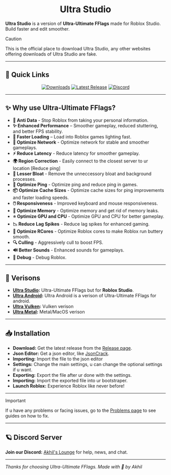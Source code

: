 <h1 align="center">Ultra Studio</h1>

**Ultra Studio** is a version of **Ultra-Ultimate FFlags** made for Roblox Studio. Build faster and edit smoother.

> [!Caution]
> This is the official place to download Ultra Studio, any other websites offering downloads of Ultra Studio are fake.

---

<h2>🚀 Quick Links</h2>

<div align="center">

[![Downloads](https://img.shields.io/github/downloads/RealAkhilz/Ultra-Ultimate-FFlags/total?color=2c2f7c&label=Downloads&logo=cloudsmith&logoColor=white)](https://github.com/USERNAME/REPO/releases)
[![Latest Release](https://img.shields.io/github/v/release/USERNAME/REPO?color=5865F2&label=Latest&logo=github)](https://github.com/USERNAME/REPO/releases)
[![Discord](https://img.shields.io/discord/1380077621974667264?label=Discord&color=5865F2&logo=discord&logoColor=white)](https://discord.gg/848BdgmvD9)

</div>

---

<h2>✨ Why use Ultra-Ultimate FFlags?</h2>

- **🚫 Anti Data** - Stop Roblox from taking your personal information.
- **✨ Enhanced Performance** – Smoother gameplay, reduced stuttering, and better FPS stability.
- **🚀 Faster Loading** – Load into Roblox games lighting fast.
- **🛜 Optimize Network** - Optimize network for stable and smoother gameplays.
- **⚡ Reduce Latency** - Reduce latency for smoother gameplay.
- **🌍 Region Correction** - Easily connect to the closest server to ur location [Reduce ping]
- **🧹 Lesser Bloat** - Remove the unneccessory bloat and background processes.
- **📶 Optimize Ping** - Optimize ping and reduce ping in games.
- **📦 Optimize Cache Sizes** - Optimize cache sizes for ping improvements and faster loading speeds.
- **🖱️ Responsiveness** - Improved keyboard and mouse responsiveness.
- **🧠 Optimize Memory** - Optimize memory and get rid of memory leaks.
- **⭐ Optimize GPU and CPU** - Optimize GPU and CPU for better gameplay.
- **📉 Reduce Lag Spikes** - Reduce lag spikes for enhanced gaming.
- **🧬 Optimize RCores** - Optimize Roblox cores to make Roblox run buttery smooth.
- **🔍 Culling** - Aggressively cull to boost FPS.
- **🔊 Better Sounds** - Enhanced sounds for gameplays.
- **🔧 Debug** - Debug Roblox.

---

<h2>🌌 Verisons</h2>

- **[Ultra Studio]():** Ultra-Ultimate FFlags but for **Roblox Studio**.
- **[Ultra Android]():** Ultra Android is a verison of Ultra-Ultimate FFlags for android.
- **[Ultra Vulken]():** Vulken verison
- **[Ultra Metal]():** Metal/MacOS verison

---

<h2>📥 Installation</h2>

- **Download:** Get the latest release from the [Release page](https://github.com/RealAkhilz/Ultra-Ultimate-FFlags/releases).
- **Json Editor:** Get a json editor, like [JsonCrack](https://jsoncrack.com).
- **Importing:** Import the file to the json editor
- **Settings:** Change the main settings, u can change the optional settings if u want.
- **Exporting:** Export the file after ur done with the settings.
- **Importing:** Import the exported file into ur bootstraper.
- **Launch Roblox:** Experience Roblox like never before!

---

> [!important]
> If u have any problems or facing issues, go to the [Problems page]() to see guides on how to fix.

---

<h2>🪐 Discord Server</h2>

**Join our Discord:** [Akhil's Lounge](https://discord.gg/848BdgmvD9) for help, news, and chat.

---

*Thanks for choosing Ultra-Ultimate FFlags. Made with 💖 by Akhil*
